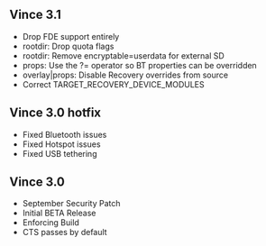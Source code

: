 ## Vince 3.1
- Drop FDE support entirely 
- rootdir: Drop quota flags 
- rootdir: Remove encryptable=userdata for external SD 
- props: Use the ?= operator so BT properties can be overridden 
- overlay|props: Disable Recovery overrides from source
- Correct TARGET_RECOVERY_DEVICE_MODULES 

## Vince 3.0 hotfix
- Fixed Bluetooth issues
- Fixed Hotspot issues
- Fixed USB tethering

## Vince 3.0
- September Security Patch
- Initial BETA Release
- Enforcing Build
- CTS passes by default
